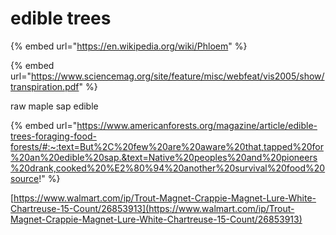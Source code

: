 # edible trees

{% embed url="https://en.wikipedia.org/wiki/Phloem" %}

{% embed url="https://www.sciencemag.org/site/feature/misc/webfeat/vis2005/show/transpiration.pdf" %}





raw maple sap edible



{% embed url="https://www.americanforests.org/magazine/article/edible-trees-foraging-food-forests/#:~:text=But%2C%20few%20are%20aware%20that,tapped%20for%20an%20edible%20sap.&text=Native%20peoples%20and%20pioneers%20drank,cooked%20%E2%80%94%20another%20survival%20food%20source!" %}



[https://www.walmart.com/ip/Trout-Magnet-Crappie-Magnet-Lure-White-Chartreuse-15-Count/26853913](https://www.walmart.com/ip/Trout-Magnet-Crappie-Magnet-Lure-White-Chartreuse-15-Count/26853913)
